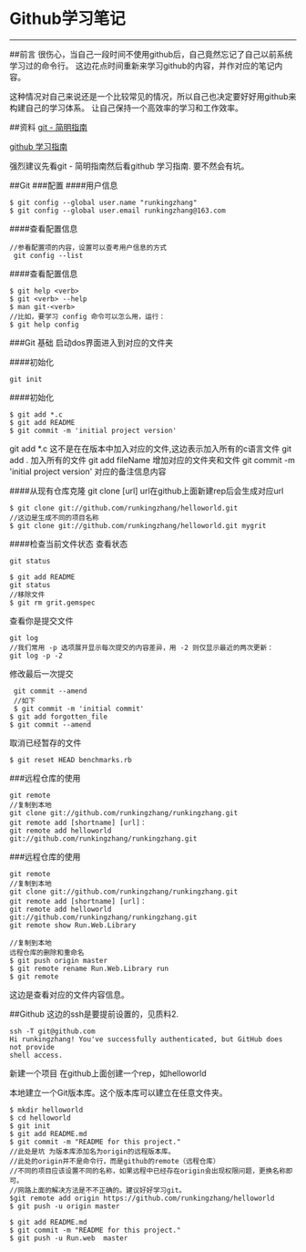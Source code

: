 # Github学习笔记
---
##前言
很伤心，当自己一段时间不使用github后，自己竟然忘记了自己以前系统学习过的命令行。
这边花点时间重新来学习github的内容，并作对应的笔记内容。

这种情况对自己来说还是一个比较常见的情况，所以自己也决定要好好用github来构建自己的学习体系。
让自己保持一个高效率的学习和工作效率。





##资料
[git - 简明指南](http://git-scm.com/book/zh)

[github 学习指南](http://www.worldhello.net/gotgithub/index.html)

强烈建议先看git - 简明指南然后看github 学习指南.
要不然会有坑。


##Git
###配置
####用户信息

```
$ git config --global user.name "runkingzhang"
$ git config --global user.email runkingzhang@163.com
```

####查看配置信息
```
//参看配置项的内容，设置可以查考用户信息的方式
 git config --list 
```

####查看配置信息
```
$ git help <verb>
$ git <verb> --help
$ man git-<verb>
//比如，要学习 config 命令可以怎么用，运行：
$ git help config
```
###Git 基础
启动dos界面进入到对应的文件夹

####初始化
```
git init
```
####初始化
```
$ git add *.c
$ git add README
$ git commit -m 'initial project version'
```
git add *.c 这不是在在版本中加入对应的文件,这边表示加入所有的c语言文件
git add  .  加入所有的文件
git add  fileName 增加对应的文件夹和文件
git commit -m 'initial project version' 对应的备注信息内容

####从现有仓库克隆
 git clone [url]
 url在github上面新建rep后会生成对应url
 
```
$ git clone git://github.com/runkingzhang/helloworld.git
//这边是生成不同的项目名称
$ git clone git://github.com/runkingzhang/helloworld.git mygrit
```

####检查当前文件状态
 查看状态
```
git status
```

```追逐对应的文件
$ git add README
git status
//移除文件
$ git rm grit.gemspec
```
查看你是提交文件
```
git log
//我们常用 -p 选项展开显示每次提交的内容差异，用 -2 则仅显示最近的两次更新：
git log -p -2
```
修改最后一次提交
```
 git commit --amend
 //如下
 $ git commit -m 'initial commit'
$ git add forgotten_file
$ git commit --amend
```

取消已经暂存的文件
```
$ git reset HEAD benchmarks.rb
```
###远程仓库的使用
```查看远程仓库列表
git remote 
//复制到本地
git clone git://github.com/runkingzhang/runkingzhang.git
git remote add [shortname] [url]：
git remote add helloworld git://github.com/runkingzhang/runkingzhang.git
```
###远程仓库的使用

```推送到远程仓库
git remote 
//复制到本地
git clone git://github.com/runkingzhang/runkingzhang.git
git remote add [shortname] [url]：
git remote add helloworld git://github.com/runkingzhang/runkingzhang.git
git remote show Run.Web.Library
```

```远程仓库的删除和重命名
//复制到本地
远程仓库的删除和重命名
$ git push origin master
$ git remote rename Run.Web.Library run
$ git remote
```


这边是查看对应的文件内容信息。




##Github
这边的ssh是要提前设置的，见质料2.
```使用密钥登陆github dos
ssh -T git@github.com
Hi runkingzhang! You've successfully authenticated, but GitHub does not provide
shell access.
```



新建一个项目
在github上面创建一个rep，如helloworld


本地建立一个Git版本库。这个版本库可以建立在任意文件夹。
```新建项目
$ mkdir helloworld
$ cd helloworld
$ git init  
$ git add README.md
$ git commit -m "README for this project."
//此处是坑 为版本库添加名为origin的远程版本库。
//此处的origin并不是命令行，而是github的remote（远程仓库）
//不同的项目应该设置不同的名称，如果远程中已经存在origin会出现权限问题，更换名称即可。
//网路上面的解决方法是不不正确的。建议好好学习git。
$git remote add origin https://github.com/runkingzhang/helloworld
$ git push -u origin master
```

```add Run.Web.Library
$ git add README.md
$ git commit -m "README for this project."
$ git push -u Run.web  master
```
